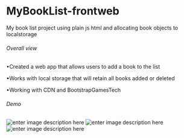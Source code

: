# MyBookList-frontweb
My book list project using plain js html and allocating book objects to localstorage

###### Overall view
•Created a web app that allows users to add a book to the list

•Works with local storage that will retain all books added or deleted

•Working with CDN and BootstrapGamesTech

###### Demo
![enter image description here](https://i.imgur.com/ixkfNmW.png)
![enter image description here](https://i.imgur.com/oppNFsA.png)
![enter image description here](https://i.imgur.com/jXU09uR.png)
